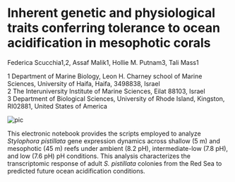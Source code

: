# Inherent genetic and physiological traits conferring tolerance to ocean acidification in mesophotic corals
Federica Scucchia1,2, Assaf Malik1, Hollie M. Putnam3, Tali Mass1

1 Department of Marine Biology, Leon H. Charney school of Marine Sciences, University of Haifa, Haifa, 3498838, Israel                                                                               
2 The Interuniversity Institute of Marine Sciences, Eilat 88103, Israel                                                                                                             
3 Department of Biological Sciences, University of Rhode Island, Kingston, RI02881, United States of America

![pic]({{site.baseurl}}/media/Shallow_and_Mesophotic_pictures.jpg "pic")

This electronic notebook provides the scripts employed to analyze _Stylophora pistillata_ gene expression dynamics across shallow (5 m) and mesophotic (45 m) reefs under ambient (8.2 pH), intermediate-low (7.8 pH), and low (7.6 pH) pH conditions. This analysis characterizes the transcriptomic response of adult _S. pistillata_ colonies from the Red Sea to predicted future ocean acidification conditions.



